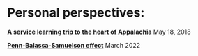 <style>body {text-align: justify}</style>
<style>body {"font-family: Brill; font-size:3pt; text-align: justify}</style>

# **Personal perspectives**:
[**A service learning trip to the heart of Appalachia**](https://nordiechcharfi.github.io/2018-05-18-A%20service-learning-trip-to-the-heart-of-Appalachia/)  May 18, 2018 

[**Penn-Balassa-Samuelson effect**](https://github.com/nordiechcharfi/nordiechcharfi.github.io/2020-12-05-small-open-economy/) March 2022
